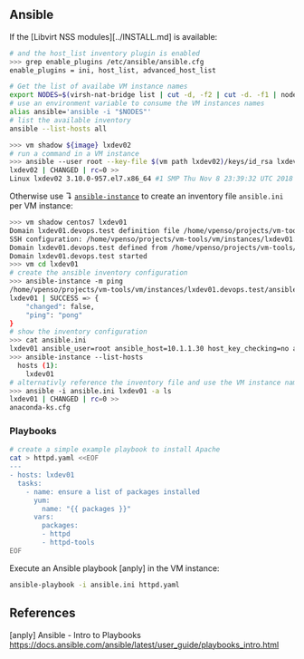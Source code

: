 
## Ansible

If the [Libvirt NSS modules][../INSTALL.md] is available:

```bash
# and the host_list inventory plugin is enabled 
>>> grep enable_plugins /etc/ansible/ansible.cfg
enable_plugins = ini, host_list, advanced_host_list
```
```bash
# Get the list of availabe VM instance names
export NODES=$(virsh-nat-bridge list | cut -d, -f2 | cut -d. -f1 | nodeset -f | nodeset -e -S,)
# use an environment variable to consume the VM instances names
alias ansible='ansible -i "$NODES"'
# list the available inventory
ansible --list-hosts all
```
```bash
>>> vm shadow ${image} lxdev02
# run a command in a VM instance
>>> ansible --user root --key-file $(vm path lxdev02)/keys/id_rsa lxdev02 -a 'uname -a'
lxdev02 | CHANGED | rc=0 >>
Linux lxdev02 3.10.0-957.el7.x86_64 #1 SMP Thu Nov 8 23:39:32 UTC 2018 x86_64 x86_64 x86_64 GNU/Linux
```

Otherwise use ↴ [`ansible-instance`](../bin/ansible-instance) to create an 
inventory file `ansible.ini` per VM instance:

```bash
>>> vm shadow centos7 lxdev01
Domain lxdev01.devops.test definition file /home/vpenso/projects/vm-tools/vm/instances/lxdev01.devops.test/libvirt_instance.xml
SSH configuration: /home/vpenso/projects/vm-tools/vm/instances/lxdev01.devops.test/ssh_config
Domain lxdev01.devops.test defined from /home/vpenso/projects/vm-tools/vm/instances/lxdev01.devops.test/libvirt_instance.xml
Domain lxdev01.devops.test started
>>> vm cd lxdev01
# create the ansible inventory configuration
>>> ansible-instance -m ping
/home/vpenso/projects/vm-tools/vm/instances/lxdev01.devops.test/ansible.ini written.
lxdev01 | SUCCESS => {
    "changed": false,
    "ping": "pong"
}
# show the inventory configuration
>>> cat ansible.ini
lxdev01 ansible_user=root ansible_host=10.1.1.30 host_key_checking=no ansible_ssh_private_key_file=...
>>> ansible-instance --list-hosts
  hosts (1):
    lxdev01
# alternativly reference the inventory file and use the VM instance name
>>> ansible -i ansible.ini lxdev01 -a ls
lxdev01 | CHANGED | rc=0 >>
anaconda-ks.cfg
```

### Playbooks

```bash
# create a simple example playbook to install Apache
cat > httpd.yaml <<EOF
---
- hosts: lxdev01
  tasks:
    - name: ensure a list of packages installed
      yum:
        name: "{{ packages }}"
      vars:
        packages:
        - httpd
        - httpd-tools
EOF
```

Execute an Ansible playbook [anply] in the VM instance:

```bash
ansible-playbook -i ansible.ini httpd.yaml
```


## References

[anply] Ansible - Intro to Playbooks  
https://docs.ansible.com/ansible/latest/user_guide/playbooks_intro.html
